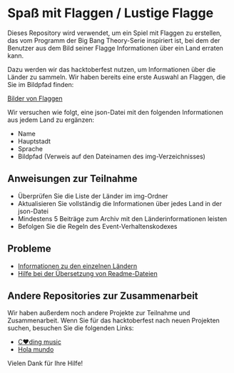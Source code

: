 # Spaß mit Flaggen / Lustige Flagge

Dieses Repository wird verwendet, um ein Spiel mit Flaggen zu erstellen, das vom Programm der Big Bang Theory-Serie inspiriert ist, bei dem der Benutzer aus dem Bild seiner Flagge Informationen über ein Land erraten kann.

Dazu werden wir das hacktoberfest nutzen, um Informationen über die Länder zu sammeln. Wir haben bereits eine erste Auswahl an Flaggen, die Sie im Bildpfad finden:

[Bilder von Flaggen](https://github.com/xaca/juego_banderas/tree/master/img)

Wir versuchen wie folgt, eine json-Datei mit den folgenden Informationen aus jedem Land zu ergänzen:

+ Name
+ Hauptstadt
+ Sprache
+ Bildpfad (Verweis auf den Dateinamen des img-Verzeichnisses)

## Anweisungen zur Teilnahme

+ Überprüfen Sie die Liste der Länder im img-Ordner
+ Aktualisieren Sie vollständig die Informationen über jedes Land in der json-Datei
+ Mindestens 5 Beiträge zum Archiv mit den Länderinformationen leisten
+ Befolgen Sie die Regeln des Event-Verhaltenskodexes

## Probleme
+ [Informationen zu den einzelnen Ländern](https://github.com/xaca/juego_banderas/issues/1)
+ [Hilfe bei der Übersetzung von Readme-Dateien](https://github.com/xaca/juego_banderas/issues/2)

## Andere Repositories zur Zusammenarbeit
Wir haben außerdem noch andere Projekte zur Teilnahme und Zusammenarbeit. Wenn Sie für das hacktoberfest nach neuen Projekten suchen, besuchen Sie die folgenden Links:

+ [C:heart:ding music](https://github.com/xaca/coding-music)
+ [Hola mundo](https://github.com/xaca/holamundo.co)

Vielen Dank für Ihre Hilfe!
